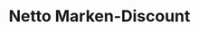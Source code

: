 ---
title: "Netto Marken-Discount"
url: /brake-unterweser/netto-marken-discount/
shop: Supermarkt
---